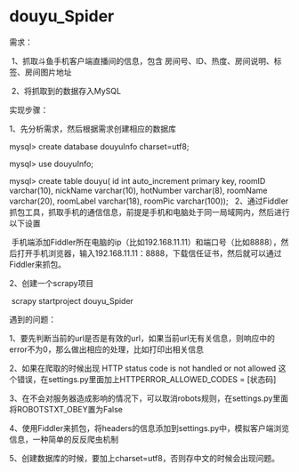 # douyu_Spider

需求：

  1、抓取斗鱼手机客户端直播间的信息，包含 房间号、ID、热度、房间说明、标签、房间图片地址
  
  2、将抓取到的数据存入MySQL
  

实现步骤：

1、先分析需求，然后根据需求创建相应的数据库

  mysql> create database douyuInfo charset=utf8;
  
  mysql> use douyuInfo;
  
  mysql> create table douyu( id int auto_increment primary key, roomID varchar(10), nickName varchar(10), hotNumber varchar(8), roomName varchar(20), roomLabel varchar(18), roomPic varchar(100));
  
2、通过Fiddler抓包工具，抓取手机的通信信息，前提是手机和电脑处于同一局域网内，然后进行以下设置

  手机端添加Fiddler所在电脑的ip（比如192.168.11.11）和端口号（比如8888），然后打开手机浏览器，输入192.168.11.11：8888，下载信任证书，然后就可以通过Fiddler来抓包。

2、创建一个scrapy项目

  scrapy startproject douyu_Spider
  

遇到的问题：

1、要先判断当前的url是否是有效的url，如果当前url无有关信息，则响应中的error不为0，那么做出相应的处理，比如打印出相关信息

2、如果在爬取的时候出现 HTTP status code is not handled or not allowed 这个错误，在settings.py里面加上HTTPERROR_ALLOWED_CODES = [状态码]

3、在不会对服务器造成影响的情况下，可以取消robots规则，在settings.py里面将ROBOTSTXT_OBEY置为False

4、使用Fiddler来抓包，将headers的信息添加到settings.py中，模拟客户端浏览信息，一种简单的反反爬虫机制

5、创建数据库的时候，要加上charset=utf8，否则存中文的时候会出现问题。
